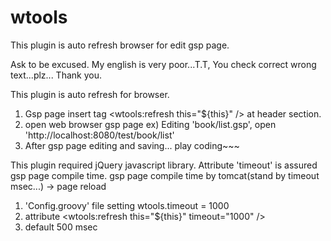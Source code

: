 wtools
======

This plugin is auto refresh browser for edit gsp page.


Ask to be excused. My english is very poor...T.T, 
You check correct wrong text...plz... 
Thank you.


This plugin is auto refresh for browser.
1. Gsp page insert tag <wtools:refresh this="${this}" /> at header section.
2. open web browser gsp page ex) Editing 'book/list.gsp', open 'http://localhost:8080/test/book/list'
3. After gsp page editing and saving... play coding~~~


This plugin required jQuery javascript library.
Attribute 'timeout' is assured gsp page compile time.
  gsp page compile time by tomcat(stand by timeout msec...) -> page reload 

1. 'Config.groovy' file setting 
	wtools.timeout = 1000
2. attribute 
	<wtools:refresh this="${this}" timeout="1000" />
3. default
	500 msec
